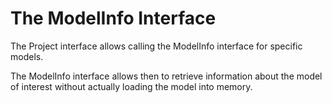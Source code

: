 # The ModelInfo Interface

The Project interface allows calling the ModelInfo interface for specific models.

The ModelInfo interface allows then to retrieve information about the model of interest without actually loading the model into memory.